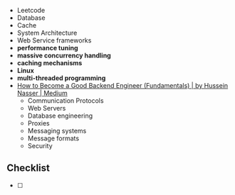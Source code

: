 - Leetcode
- Database
- Cache
- System Architecture
- Web Service frameworks
- **performance tuning**
- **massive concurrency handling**
- **caching mechanisms**
- **Linux**
- **multi-threaded programming**
- [How to Become a Good Backend Engineer (Fundamentals) | by Hussein Nasser | Medium](https://medium.com/@hnasr/how-to-become-a-good-backend-engineer-fundamentals-4dcc4a16ce55)
	- Communication Protocols
	- Web Servers
	- Database engineering
	- Proxies
	- Messaging systems
	- Message formats
	- Security

## Checklist
- [ ] 